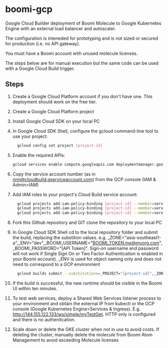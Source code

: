 # boomi-gcp
Google Cloud Builder deployment of Boomi Molecule to Google Kubernetes Engine with an external load balancer and autoscaler.

The configuration is inteneded for prototyping and is not sized or secured for production (i.e. no API gateway).

You must have a Boomi account with unused molecule licenses.

The steps below are for manual execution but the same code can be used with a Google Cloud Build trigger.

## Steps

1. Create a Google Cloud Platform account if you don't have one. This deployment should work on the free tier.

1. Create a Google Cloud Platform project

1. Install Google Cloud SDK on your local PC

1. In Google Cloud SDK Shell, configure the gcloud command-line tool to use your project:

   ```sh
     gcloud config set project [project-id]
   ```

1. Enable the required APIs:

   ```sh
   gcloud services enable compute.googleapis.com deploymentmanager.googleapis.com cloudbuild.googleapis.com container.googleapis.com gkeconnect.googleapis.com gkehub.googleapis.com
   ```

1. Copy the service account number (as in nnn@cloudbuild.gserviceaccount.com) from the GCP console (IAM & Admin>IAM)

1. Add IAM roles to your project's Cloud Build service account:

   ```sh
	 gcloud projects add-iam-policy-binding [project-id] --member=serviceAccount:[service-account-no]@cloudbuild.gserviceaccount.com --role=roles/compute.instanceAdmin.v1
	 gcloud projects add-iam-policy-binding [project-id] --member=serviceAccount:[service-account-no]@cloudbuild.gserviceaccount.com --role=roles/container.admin
     gcloud projects add-iam-policy-binding [project-id] --member=serviceAccount:[service-account-no]@cloudbuild.gserviceaccount.com --role=roles/iam.serviceAccountUser
     ```

1. Fork this Github repository and GIT clone the repository to your local PC

1. In Google Cloud SDK Shell cd to the local repository folder and submit the build, replacing the substition values.
   e.g. _ZONE="asia-southeast1-a",_ENV="dev",_BOOMI_USERNAME="BOOMI_TOKEN.me@myorg.com",_BOOMI_PASSWORD="[API Token]".
   Sign-on username and password will not work if Single Sign On or Two Factor Authentication is enabled in your Boomi account).
   _ENV is used for object naming only and does not need to correspond to a GCP environment

   ```sh
     gcloud builds submit --substitutions=_PROJECT="[project-id]",_ZONE="australia-southeast1-a",_ENV=dev,_BOOMI_USERNAME="BOOMI_TOKEN.james_m_hutton@dell.com",_BOOMI_PASSWORD="b9b9d894-7ea9-4516-9bcf-79d1630b95ac",_BOOMI_ACCOUNTID="boomi_jameshutton-N7LJSM",_BOOMI_ENVIRONMENTID="40590140-dc5b-4c49-89f9-47f99641a0d4"
     ```

1. If the build is successful, the new runtime should be visible in the Boomi UI within ten minutes.

1. To test web services, deploy a Shared Web Services listener process to your environment and obtain the external IP from kubectl or the GCP console (Google Kubernetes Engine>Services & Ingress). E.g. http://144.155.122.133/ws/simple/myTestGet. HTTP only is configured and there is no authenitcation.

1. Scale down or delete the GKE cluster when not in use to avoid costs. If deleting the cluster, manually delete the molecule from Boomi Atom Management to avoid exceeding Molecule licenses